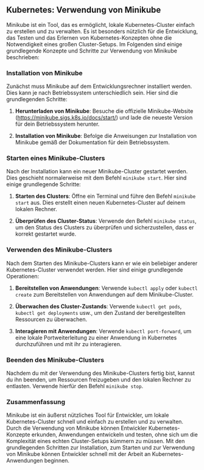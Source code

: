 ## Kubernetes: Verwendung von Minikube

Minikube ist ein Tool, das es ermöglicht, lokale Kubernetes-Cluster einfach zu erstellen und zu verwalten. Es ist besonders nützlich für die Entwicklung, das Testen und das Erlernen von Kubernetes-Konzepten ohne die Notwendigkeit eines großen Cluster-Setups. Im Folgenden sind einige grundlegende Konzepte und Schritte zur Verwendung von Minikube beschrieben:

### Installation von Minikube

Zunächst muss Minikube auf dem Entwicklungsrechner installiert werden. Dies kann je nach Betriebssystem unterschiedlich sein. Hier sind die grundlegenden Schritte:

1. **Herunterladen von Minikube**: Besuche die offizielle Minikube-Website (https://minikube.sigs.k8s.io/docs/start/) und lade die neueste Version für dein Betriebssystem herunter.

2. **Installation von Minikube**: Befolge die Anweisungen zur Installation von Minikube gemäß der Dokumentation für dein Betriebssystem.

### Starten eines Minikube-Clusters

Nach der Installation kann ein neuer Minikube-Cluster gestartet werden. Dies geschieht normalerweise mit dem Befehl `minikube start`. Hier sind einige grundlegende Schritte:

1. **Starten des Clusters**: Öffne ein Terminal und führe den Befehl `minikube start` aus. Dies erstellt einen neuen Kubernetes-Cluster auf deinem lokalen Rechner.

2. **Überprüfen des Cluster-Status**: Verwende den Befehl `minikube status`, um den Status des Clusters zu überprüfen und sicherzustellen, dass er korrekt gestartet wurde.

### Verwenden des Minikube-Clusters

Nach dem Starten des Minikube-Clusters kann er wie ein beliebiger anderer Kubernetes-Cluster verwendet werden. Hier sind einige grundlegende Operationen:

1. **Bereitstellen von Anwendungen**: Verwende `kubectl apply` oder `kubectl create` zum Bereitstellen von Anwendungen auf dem Minikube-Cluster.

2. **Überwachen des Cluster-Zustands**: Verwende `kubectl get pods`, `kubectl get deployments` usw., um den Zustand der bereitgestellten Ressourcen zu überwachen.

3. **Interagieren mit Anwendungen**: Verwende `kubectl port-forward`, um eine lokale Portweiterleitung zu einer Anwendung in Kubernetes durchzuführen und mit ihr zu interagieren.

### Beenden des Minikube-Clusters

Nachdem du mit der Verwendung des Minikube-Clusters fertig bist, kannst du ihn beenden, um Ressourcen freizugeben und den lokalen Rechner zu entlasten. Verwende hierfür den Befehl `minikube stop`.

### Zusammenfassung

Minikube ist ein äußerst nützliches Tool für Entwickler, um lokale Kubernetes-Cluster schnell und einfach zu erstellen und zu verwalten. Durch die Verwendung von Minikube können Entwickler Kubernetes-Konzepte erkunden, Anwendungen entwickeln und testen, ohne sich um die Komplexität eines echten Cluster-Setups kümmern zu müssen. Mit den grundlegenden Schritten zur Installation, zum Starten und zur Verwendung von Minikube können Entwickler schnell mit der Arbeit an Kubernetes-Anwendungen beginnen.
